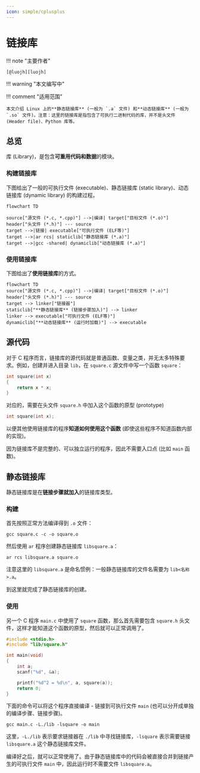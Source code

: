 ```yaml
---
icon: simple/cplusplus
---
```


# 链接库

!!! note "主要作者"

    [@luojh][luojh]

!!! warning "本文编写中"

!!! comment "适用范围"

    本文介绍 Linux 上的**静态链接库** (一般为 `.a` 文件) 和**动态链接库** (一般为 `.so` 文件)。注意：这里的链接库是指包含了可执行二进制代码的库，并不是头文件 (Header file)、Python 库等。

## 总览

库 (Library)，是包含**可重用代码和数据**的模块。

### 构建链接库

下图给出了一般的可执行文件 (executable)、静态链接库 (static library)、动态链接库 (dynamic library) 的构建过程。

```mermaid
flowchart TD

source["源文件 (*.c, *.cpp)"] -->|编译| target["目标文件 (*.o)"]
header["头文件 (*.h)"] --- source
target -->|链接| executable["可执行文件 (ELF等)"]
target -->|ar rcs| staticlib["静态链接库 (*.a)"]
target -->|gcc -shared| dynamiclib["动态链接库 (*.a)"]
```

### 使用链接库

下图给出了**使用链接库**的方式。

```mermaid
flowchart TD
source["源文件 (*.c, *.cpp)"] -->|编译| target["目标文件 (*.o)"]
header["头文件 (*.h)"] --- source
target --> linker["链接器"]
staticlib["**静态链接库** (链接步骤加入)"] --> linker
linker --> executable["可执行文件 (ELF等)"]
dynamiclib["**动态链接库** (运行时加载)"] --> executable
```

## 源代码

对于 C 程序而言，链接库的源代码就是普通函数、变量之类，并无太多特殊要求。例如，创建并进入目录 `lib`，在 `square.c` 源文件中写一个函数 `square`：

```c
int square(int x)
{
    return x * x;
}
```

对应的，需要在头文件 `square.h` 中加入这个函数的原型 (prototype)

```c
int square(int x);
```

以便其他使用链接库的程序**知道如何使用这个函数** (即使这些程序不知道函数内部的实现)。

因为链接库不是完整的、可以独立运行的程序，因此不需要入口点 (比如 `main` 函数)。

## 静态链接库

静态链接库是在**链接步骤就加入**的链接库类型。

### 构建

首先按照正常方法编译得到 `.o` 文件：

```shell
gcc square.c -c -o square.o
```

然后使用 `ar` 程序创建静态链接库 `libsquare.a`：

```shell
ar rcs libsquare.a square.o
```

注意这里的 `libsquare.a` 是命名惯例：一般静态链接库的文件名需要为 `lib<名称>.a`。

到这里就完成了静态链接库的创建。

### 使用

另一个 C 程序 `main.c` 中使用了 `square` 函数，那么首先需要包含 `square.h` 头文件，这样才能知道这个函数的原型，然后就可以正常调用了。

```c
#include <stdio.h>
#include "lib/square.h"

int main(void)
{
    int a;
    scanf("%d", &a);

    printf("%d^2 = %d\n", a, square(a));
    return 0;
}
```

下面的命令可以将这个程序直接编译 - 链接到可执行文件 `main` (也可以分开成单独的编译步骤、链接步骤)。

```shell
gcc main.c -L./lib -lsquare -o main
```

这里，`-L./lib` 表示要求链接器在 `./lib` 中寻找链接库，`-lsquare` 表示需要链接 `libsquare.a` 这个静态链接库文件。

编译好之后，就可以正常使用了。由于静态链接库中的代码会被直接合并到链接产生的可执行文件 `main` 中，因此运行时不需要文件 `libsquare.a`。
